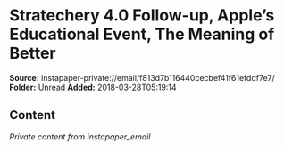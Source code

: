 # Stratechery 4.0 Follow-up, Apple’s Educational Event, The Meaning of Better

**Source:** instapaper-private://email/f813d7b116440cecbef41f61efddf7e7/
**Folder:** Unread
**Added:** 2018-03-28T05:19:14




## Content
*Private content from instapaper_email*
